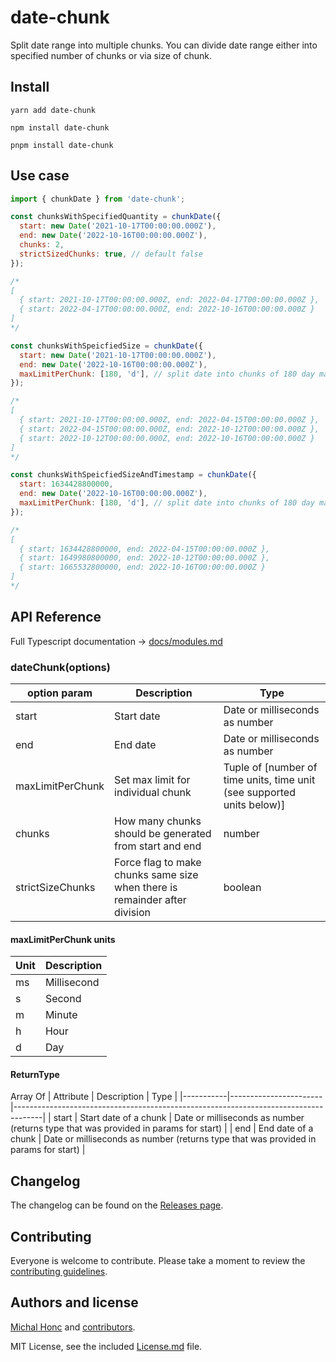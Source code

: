 

# date-chunk
Split date range into multiple chunks. You can divide date range either into specified number of chunks or via size of chunk.

## Install
```
yarn add date-chunk

npm install date-chunk

pnpm install date-chunk
```

## Use case
```js
import { chunkDate } from 'date-chunk';

const chunksWithSpecifiedQuantity = chunkDate({
  start: new Date('2021-10-17T00:00:00.000Z'),
  end: new Date('2022-10-16T00:00:00.000Z'),
  chunks: 2,
  strictSizedChunks: true, // default false
});

/*
[
  { start: 2021-10-17T00:00:00.000Z, end: 2022-04-17T00:00:00.000Z },
  { start: 2022-04-17T00:00:00.000Z, end: 2022-10-16T00:00:00.000Z }
]
*/

const chunksWithSpeicfiedSize = chunkDate({
  start: new Date('2021-10-17T00:00:00.000Z'),
  end: new Date('2022-10-16T00:00:00.000Z'),
  maxLimitPerChunk: [180, 'd'], // split date into chunks of 180 day max
});

/*
[
  { start: 2021-10-17T00:00:00.000Z, end: 2022-04-15T00:00:00.000Z },
  { start: 2022-04-15T00:00:00.000Z, end: 2022-10-12T00:00:00.000Z },
  { start: 2022-10-12T00:00:00.000Z, end: 2022-10-16T00:00:00.000Z }
]
*/

const chunksWithSpeicfiedSizeAndTimestamp = chunkDate({
  start: 1634428800000,
  end: new Date('2022-10-16T00:00:00.000Z'),
  maxLimitPerChunk: [180, 'd'], // split date into chunks of 180 day max
});

/*
[
  { start: 1634428800000, end: 2022-04-15T00:00:00.000Z },
  { start: 1649980800000, end: 2022-10-12T00:00:00.000Z },
  { start: 1665532800000, end: 2022-10-16T00:00:00.000Z }
]
*/

```

## API Reference
Full Typescript documentation -> [docs/modules.md](docs/modules.md)

### dateChunk(options)
| option param     | Description                                                                | Type                                                                   |
|------------------|----------------------------------------------------------------------------|------------------------------------------------------------------------|
| start            | Start date                                                                 | Date or milliseconds as number                                         |
| end              | End date                                                                   | Date or milliseconds as number                                         |
| maxLimitPerChunk | Set max limit for individual chunk                                         | Tuple of [number of time units, time unit (see supported units below)] |
| chunks           | How many chunks should be generated from start and end                     | number                                                                 |
| strictSizeChunks | Force flag to make chunks same size when there is remainder after division | boolean                                                                |

#### maxLimitPerChunk units
| Unit | Description |
|------|-------------|
| ms   | Millisecond |
| s    | Second      |
| m    | Minute      |
| h    | Hour        |
| d    | Day         |

#### ReturnType
Array Of
| Attribute | Description           | Type                                                                                |
|-----------|-----------------------|-------------------------------------------------------------------------------------|
| start     | Start date of a chunk | Date or milliseconds as number (returns type that was provided in params for start) |
| end       | End date of a chunk   | Date or milliseconds as number (returns type that was provided in params for start) |

## Changelog

The changelog can be found on the [Releases page](https://github.com/michalhonc/date-chunk/releases).

## Contributing

Everyone is welcome to contribute. Please take a moment to review the [contributing guidelines](Contributing.md).

## Authors and license

[Michal Honc](https://michalhonc.cz) and [contributors](https://github.com/michalhonc/date-chunk/graphs/contributors).

MIT License, see the included [License.md](License.md) file.
